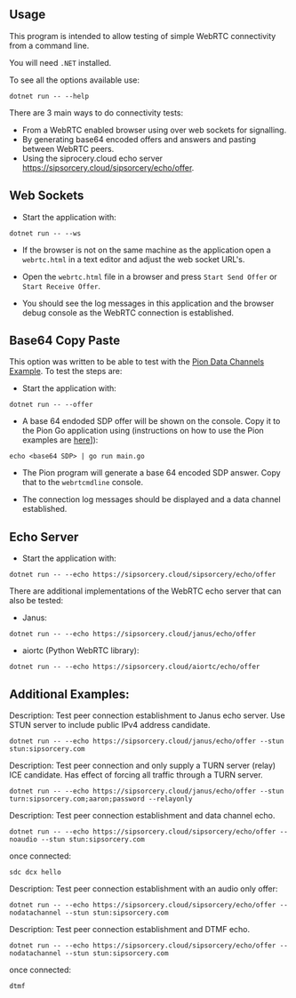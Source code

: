 ## Usage

This program is intended to allow testing of simple WebRTC connectivity from a command line.

You will need `.NET` installed.

To see all the options available use:

`dotnet run -- --help`

There are 3 main ways to do connectivity tests:

 - From a WebRTC enabled browser using over web sockets for signalling.
 - By generating base64 encoded offers and answers and pasting between WebRTC peers.
 - Using the siprocery.cloud echo server https://sipsorcery.cloud/sipsorcery/echo/offer.

## Web Sockets

 - Start the application with:

 `dotnet run -- --ws`

 - If the browser is not on the same machine as the application open a `webrtc.html` in a text editor and adjust the web socket URL's.

 - Open the `webrtc.html` file in a browser and press `Start Send Offer` or `Start Receive Offer`.

 - You should see the log messages in this application and the browser debug console as the WebRTC connection is established.

 ## Base64 Copy Paste

This option was written to be able to test with the [Pion Data Channels Example](https://github.com/pion/webrtc/tree/master/examples/data-channels). To test the steps are:

 - Start the application with:

 `dotnet run -- --offer`

 - A base 64 endoded SDP offer will be shown on the console. Copy it to the Pion Go application using (instructions on how to use the Pion examples are [here](https://github.com/pion/webrtc/tree/master/examples)]):

 `echo <base64 SDP> | go run main.go`

 - The Pion program will generate a base 64 encoded SDP answer. Copy that to the `webrtcmdline` console.

 - The connection log messages should be displayed and a data channel established.

 ## Echo Server

- Start the application with: 

`dotnet run -- --echo https://sipsorcery.cloud/sipsorcery/echo/offer`

There are additional implementations of the WebRTC echo server that can also be tested:

- Janus:

`dotnet run -- --echo https://sipsorcery.cloud/janus/echo/offer`

- aiortc (Python WebRTC library):

`dotnet run -- --echo https://sipsorcery.cloud/aiortc/echo/offer`

## Additional Examples:

Description: Test peer connection establishment to Janus echo server. Use STUN server to include public IPv4 address candidate.
 
`dotnet run -- --echo https://sipsorcery.cloud/janus/echo/offer --stun stun:sipsorcery.com`

Description: Test peer connection and only supply a TURN server (relay) ICE candidate. Has effect of forcing all traffic through a TURN server.

`dotnet run -- --echo https://sipsorcery.cloud/janus/echo/offer --stun turn:sipsorcery.com;aaron;password --relayonly`

Description: Test peer connection establishment and data channel echo.

`dotnet run -- --echo https://sipsorcery.cloud/sipsorcery/echo/offer --noaudio --stun stun:sipsorcery.com`

once connected:

`sdc dcx hello`

Description: Test peer connection establishment with an audio only offer:

`dotnet run -- --echo https://sipsorcery.cloud/sipsorcery/echo/offer --nodatachannel --stun stun:sipsorcery.com`

Description: Test peer connection establishment and DTMF echo.

`dotnet run -- --echo https://sipsorcery.cloud/sipsorcery/echo/offer --nodatachannel --stun stun:sipsorcery.com`

once connected:

`dtmf`